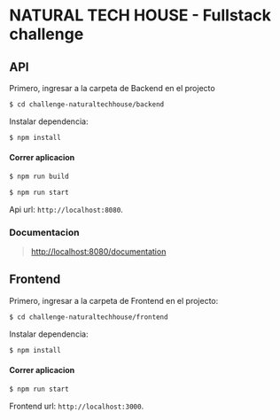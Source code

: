 # NATURAL TECH HOUSE - Fullstack challenge

## API

Primero, ingresar a la carpeta de Backend en el projecto

```sh
$ cd challenge-naturaltechhouse/backend
```

Instalar dependencia:

```sh
$ npm install
```

#### Correr aplicacion

```sh
$ npm run build
```

```sh
$ npm run start
```

Api url: `http://localhost:8080`.

### Documentacion



> [http://localhost:8080/documentation](http://localhost:8080/documentation)

## Frontend


Primero, ingresar a la carpeta de Frontend en el projecto:

```sh
$ cd challenge-naturaltechhouse/frontend
```

Instalar dependencia:

```sh
$ npm install
```

#### Correr aplicacion 

```sh
$ npm run start
```

Frontend url: `http://localhost:3000`.

